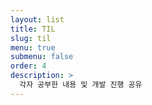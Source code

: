 ```yaml
---
layout: list
title: TIL
slug: til
menu: true
submenu: false
order: 4
description: >
  각자 공부한 내용 및 개발 진행 공유
---
```

